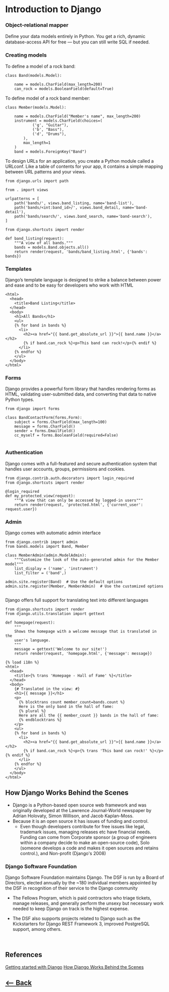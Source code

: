 # Introduction to Django
### Object-relational mapper
Deﬁne your data models entirely in Python. You get a rich, dynamic database-access API for free — but you can still write SQL if needed.

### Creating models
To define a model of a rock band:
```
class Band(models.Model):

    name = models.CharField(max_length=200)
    can_rock = models.BooleanField(default=True)
```

To define model of a rock band member:
```
class Member(models.Model):
  
    name = models.CharField("Member's name", max_length=200)
    instrument = models.CharField(choices=(
            ('g', "Guitar"),
            ('b', "Bass"),
            ('d', "Drums"),
        ),
        max_length=1
    )
    band = models.ForeignKey("Band")

 ```

To design URLs for an application, you create a Python module called a URLconf. Like a table of contents for your app, it contains a simple mapping between URL patterns and your views.

```
from django.urls import path

from . import views

urlpatterns = [
    path('bands/', views.band_listing, name='band-list'),
    path('bands/<int:band_id>/', views.band_detail, name='band-detail'),
    path('bands/search/', views.band_search, name='band-search'),
]
```
```
from django.shortcuts import render

def band_listing(request):
    """A view of all bands."""
    bands = models.Band.objects.all()
    return render(request, 'bands/band_listing.html', {'bands': bands})
```

### Templates
Django’s template language is designed to strike a balance between power and ease and to be easy for developers who work with HTML
```
<html>
  <head>
    <title>Band Listing</title>
  </head>
  <body>
    <h1>All Bands</h1>
    <ul>
    {% for band in bands %}
      <li>
        <h2><a href="{{ band.get_absolute_url }}">{{ band.name }}</a></h2>
        {% if band.can_rock %}<p>This band can rock!</p>{% endif %}
      </li>
    {% endfor %}
    </ul>
  </body>
</html>

```
### Forms
Django provides a powerful form library that handles rendering forms as HTML, validating user-submitted data, and converting that data to native Python types.

```
from django import forms

class BandContactForm(forms.Form):
    subject = forms.CharField(max_length=100)
    message = forms.CharField()
    sender = forms.EmailField()
    cc_myself = forms.BooleanField(required=False)
      
```
### Authentication
Django comes with a full-featured and secure authentication system that handles user accounts, groups, permissions and cookies.

```
from django.contrib.auth.decorators import login_required
from django.shortcuts import render

@login_required
def my_protected_view(request):
    """A view that can only be accessed by logged-in users"""
    return render(request, 'protected.html', {'current_user': request.user})
```
### Admin

Django comes with automatic admin interface

```
from django.contrib import admin
from bands.models import Band, Member

class MemberAdmin(admin.ModelAdmin):
    """Customize the look of the auto-generated admin for the Member model"""
    list_display = ('name', 'instrument')
    list_filter = ('band',)

admin.site.register(Band)  # Use the default options
admin.site.register(Member, MemberAdmin)  # Use the customized options
      
```

Django offers full support for translating text into different languages
```
from django.shortcuts import render
from django.utils.translation import gettext

def homepage(request):
    """
    Shows the homepage with a welcome message that is translated in the
    user's language.
    """
    message = gettext('Welcome to our site!')
    return render(request, 'homepage.html', {'message': message})

```
```
{% load i18n %}
<html>
  <head>
    <title>{% trans 'Homepage - Hall of Fame' %}</title>
  </head>
  <body>
    {# Translated in the view: #}
    <h1>{{ message }}</h1>
    <p>
      {% blocktrans count member_count=bands.count %}
      Here is the only band in the hall of fame:
      {% plural %}
      Here are all the {{ member_count }} bands in the hall of fame:
      {% endblocktrans %}
    </p>
    <ul>
    {% for band in bands %}
      <li>
        <h2><a href="{{ band.get_absolute_url }}">{{ band.name }}</a></h2>
        {% if band.can_rock %}<p>{% trans 'This band can rock!' %}</p>{% endif %}
      </li>
    {% endfor %}
    </ul>
  </body>
</html>
```
## How Django Works Behind the Scenes

* Django is a Python-based open source web framework and was originally developed at the Lawrence Journal-World newspaper by Adrian Holovaty, Simon Willison, and Jacob Kaplan-Moss.
* Because it is an open source it has issues of funding and control.
    * Even though developers contribute for free issues like legal, trademark issues, managing releases etc have financial needs. Funding can come from Corporate sponsor (a group of engineers within a company decide to make an open-source code), Solo (someone develops a code and makes it open sources and retains control.), and Non-profit (Django's 2008)

### Django Software Foundation
Django Software Foundation maintains Django.
The DSF is run by a Board of Directors, elected annually by the ~180 individual members appointed by the DSF in recognition of their service to the Django community
* The Fellows Program, which is paid contractors who triage tickets, manage releases, and generally perform the unsexy but necessary work needed to keep Django on track is the highest expense.

* The DSF also supports projects related to Django such as the Kickstarters for Django REST Framework 3, improved PostgreSQL support, among others.


<br />

## References

[Getting started with Django](https://www.djangoproject.com/start/)
[How Django Works Behind the Scenes](https://wsvincent.com/how-django-works-behind-the-scenes/)
<br />

## [<-- Back](README.md)
